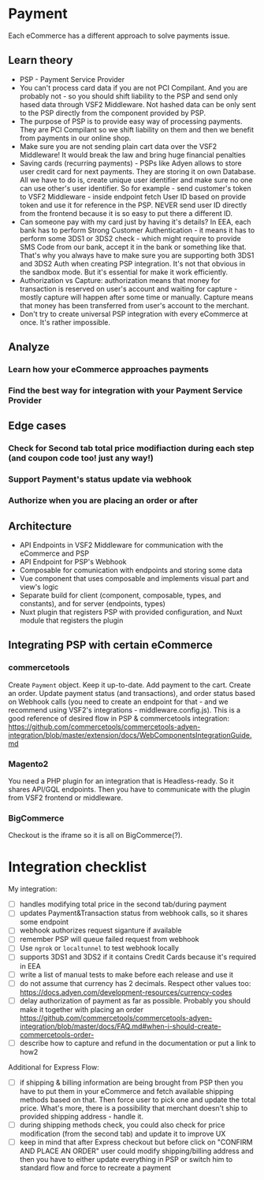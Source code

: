 # Payment
Each eCommerce has a different approach to solve payments issue.

## Learn theory
- PSP - Payment Service Provider
- You can't process card data if you are not PCI Compilant. And you are probably not - so you should shift liability to the PSP and send only hased data through VSF2 Middleware. Not hashed data can be only sent to the PSP directly from the component provided by PSP.
- The purpose of PSP is to provide easy way of processing payments. They are PCI Compilant so we shift liability on them and then we benefit from payments in our online shop.
- Make sure you are not sending plain cart data over the VSF2 Middleware! It would break the law and bring huge financial penalties
- Saving cards (recurring payments) - PSPs like Adyen allows to store user credit card for next payments. They are storing it on own Database. All we have to do is, create unique user identifier and make sure no one can use other's user identifier. So for example - send customer's token to VSF2 Middleware - inside endpoint fetch User ID based on provide token and use it for reference in the PSP. NEVER send user ID directly from the frontend because it is so easy to put there a different ID.
- Can someone pay with my card just by having it's details? In EEA, each bank has to perform Strong Customer Authentication - it means it has to perform some 3DS1 or 3DS2 check - which might require to provide SMS Code from our bank, accept it in the bank or something like that. That's why you always have to make sure you are supporting both 3DS1 and 3DS2 Auth when creating PSP integration. It's not that obvious in the sandbox mode. But it's essential for make it work efficiently.
- Authorization vs Capture: authorization means that money for transaction is reserved on user's account and waiting for capture - mostly capture will happen after some time or manually. Capture means that money has been transferred from user's account to the merchant.
- Don't try to create universal PSP integration with every eCommerce at once. It's rather impossible.

## Analyze
### Learn how your eCommerce approaches payments 

### Find the best way for integration with your Payment Service Provider

## Edge cases
### Check for Second tab total price modifiaction during each step (and coupon code too! just any way!)

### Support Payment's status update via webhook

### Authorize when you are placing an order or after

<!-- ### Gain knowledge about payment handling in your eCommerce
You need to know what approach selected eCommerce is using:
- Commercetools requires to write some server-side code and operator on it's Payment object
- Magento2 requires to write PHP plugin and communicate with it from VSF2
- BigCommerce uses checkout in iframe so probably plugin would do the job

- Check documentation of the payment service provider you want to integrate.
- You don't want only to put components in the frontend
- You also need  -->

## Architecture
- API Endpoints in VSF2 Middleware for communication with the eCommerce and PSP
- API Endpoint for PSP's Webhook
- Composable for comunication with endpoints and storing some data
- Vue component that uses composable and implements visual part and view's logic
- Separate build for client (component, composable, types, and constants), and for server (endpoints, types)
- Nuxt plugin that registers PSP with provided configuration, and Nuxt module that registers the plugin

## Integrating PSP with certain eCommerce

### commercetools
Create `Payment` object. Keep it up-to-date. Add payment to the cart. Create an order. Update payment status (and transactions), and order status based on Webhook calls (you need to create an endpoint for that - and we recommend using VSF2's integrations - middleware.config.js). This is a good reference of desired flow in PSP & commercetools integration: https://github.com/commercetools/commercetools-adyen-integration/blob/master/extension/docs/WebComponentsIntegrationGuide.md

### Magento2
You need a PHP plugin for an integration that is Headless-ready. So it shares API/GQL endpoints. Then you have to communicate with the plugin from VSF2 frontend or middleware. 

### BigCommerce
Checkout is the iframe so it is all on BigCommerce(?).

# Integration checklist
My integration:
- [ ] handles modifying total price in the second tab/during payment
- [ ] updates Payment&Transaction status from webhook calls, so it shares some endpoint
- [ ] webhook authorizes request siganture if available
- [ ] remember PSP will queue failed request from webhook
- [ ] Use `ngrok` or `localtunnel` to test webhook locally
- [ ] supports 3DS1 and 3DS2 if it contains Credit Cards because it's required in EEA
- [ ] write a list of manual tests to make before each release and use it
- [ ] do not assume that currency has 2 decimals. Respect other values too: https://docs.adyen.com/development-resources/currency-codes
- [ ] delay authorization of payment as far as possible. Probably you should make it together with placing an order https://github.com/commercetools/commercetools-adyen-integration/blob/master/docs/FAQ.md#when-i-should-create-commercetools-order-
- [ ] describe how to capture and refund in the documentation or put a link to how2

Additional for Express Flow:
- [ ] if shipping & billing information are being brought from PSP then you have to put them in your eCommerce and fetch available shipping methods based on that. Then force user to pick one and update the total price. What's more, there is a possibility that merchant doesn't ship to provided shipping address - handle it.
- [ ] during shipping methods check, you could also check for price modification (from the second tab) and update it to improve UX
- [ ] keep in mind that after Express checkout but before click on "CONFIRM AND PLACE AN ORDER" user could modify shipping/billing address and then you have to either update everything in PSP or switch him to standard flow and force to recreate a payment
